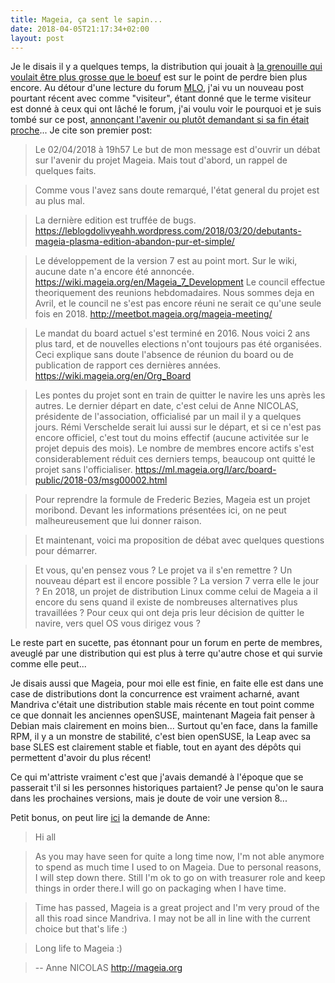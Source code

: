 ```yaml
---
title: Mageia, ça sent le sapin...
date: 2018-04-05T21:17:34+02:00
layout: post
---
```


Je le disais il y a quelques temps, la distribution qui jouait à [la grenouille qui voulait être plus grosse que le boeuf](http://poesie.webnet.fr/lesgrandsclassiques/poemes/jean_de_la_fontaine/la_grenouille_qui_veut_se_faire_aussi_grosse_que_le_boeuf.html) est sur le point de perdre bien plus encore. Au détour d'une lecture du forum [MLO](https://www.mageialinux-online.org/mlo/), j'ai vu un nouveau post pourtant récent avec comme "visiteur", étant donné que le terme visiteur est donné à ceux qui ont lâché le forum, j'ai voulu voir le pourquoi et je suis tombé sur ce post, [annonçant l'avenir ou plutôt demandant si sa fin était proche](https://www.mageialinux-online.org/forum/topic-24980+debat-l-avenir-de-mageia.php)... Je cite son premier post:

> Le 02/04/2018 à 19h57
Le but de mon message est d'ouvrir un débat sur l'avenir du projet Mageia. Mais tout d'abord, un rappel de quelques faits.

>Comme vous l'avez sans doute remarqué, l'état general du projet est au plus mal.

>La dernière edition est truffée de bugs.
https://leblogdolivyeahh.wordpress.com/2018/03/20/debutants-mageia-plasma-edition-abandon-pur-et-simple/

>Le développement de la version 7 est au point mort. Sur le wiki, aucune date n'a encore été annoncée.
https://wiki.mageia.org/en/Mageia_7_Development
Le council effectue theoriquement des reunions hebdomadaires. Nous sommes deja en Avril, et le council ne s'est pas encore réuni ne serait ce qu'une seule fois en 2018.
http://meetbot.mageia.org/mageia-meeting/

>Le mandat du board actuel s'est terminé en 2016. Nous voici 2 ans plus tard, et de nouvelles elections n'ont toujours pas été organisées. Ceci explique sans doute l'absence de réunion du board ou de publication de rapport ces dernières années.
https://wiki.mageia.org/en/Org_Board

>Les pontes du projet sont en train de quitter le navire les uns après les autres. Le dernier départ en date, c'est celui de Anne NICOLAS, présidente de l'association, officialisé par un mail il y a quelques jours. Rémi Verschelde serait lui aussi sur le départ, et si ce n'est pas encore officiel, c'est tout du moins effectif (aucune activitée sur le projet depuis des mois). Le nombre de membres encore actifs s'est considerablement réduit ces derniers temps, beaucoup ont quitté le projet sans l'officialiser.
https://ml.mageia.org/l/arc/board-public/2018-03/msg00002.html

>Pour reprendre la formule de Frederic Bezies, Mageia est un projet moribond. Devant les informations présentées ici, on ne peut malheureusement que lui donner raison.

>Et maintenant, voici ma proposition de débat avec quelques questions pour démarrer.

>Et vous, qu'en pensez vous ? Le projet va il s'en remettre ? Un nouveau départ est il encore possible ? La version 7 verra elle le jour ? En 2018, un projet de distribution Linux comme celui de Mageia a il encore du sens quand il existe de nombreuses alternatives plus travaillées ? Pour ceux qui ont deja pris leur décision de quitter le navire, vers quel OS vous dirigez vous ?

Le reste part en sucette, pas étonnant pour un forum en perte de membres, aveuglé par une distribution qui est plus à terre qu'autre chose et qui survie comme elle peut... 

Je disais aussi que Mageia, pour moi elle est finie, en faite elle est dans une case de distributions dont la concurrence est vraiment acharné, avant Mandriva c'était une distribution stable mais récente en tout point comme ce que donnait les anciennes openSUSE, maintenant Mageia fait penser à Debian mais clairement en moins bien... Surtout qu'en face, dans la famille RPM, il y a un monstre de stabilité, c'est bien openSUSE, la Leap avec sa base SLES est clairement stable et fiable, tout en ayant des dépôts qui permettent d'avoir du plus récent!

Ce qui m'attriste vraiment c'est que j'avais demandé à l'époque que se passerait t'il si les personnes historiques partaient? Je pense qu'on le saura dans les prochaines versions, mais je doute de voir une version 8...

Petit bonus, on peut lire [ici](https://ml.mageia.org/l/arc/board-public/2018-03/msg00002.html) la demande de Anne:

>Hi all

>As you may have seen for quite a long time now, I'm not able anymore to
spend as much time I used to on Mageia. Due to personal reasons, I will
step down there. Still I'm ok to go on with treasurer role and keep
things in order there.I will go on packaging when I have time.

>Time has passed, Mageia is a great project and I'm very proud of the all
this road since Mandriva. I may not be all in line with the current
choice but that's life :)

>Long life to Mageia :)

>-- 
Anne NICOLAS
http://mageia.org

